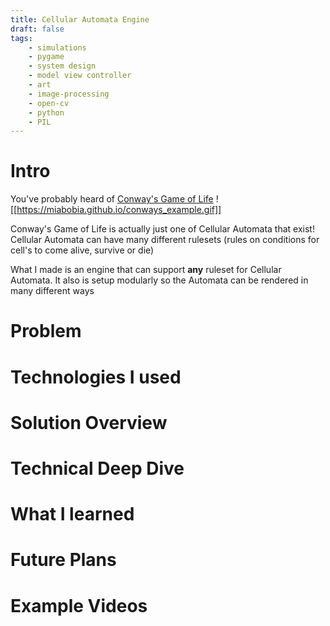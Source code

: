 ```yaml
---
title: Cellular Automata Engine
draft: false
tags:
    - simulations
    - pygame
    - system design
    - model view controller
    - art
    - image-processing
    - open-cv
    - python
    - PIL
---
```


# Intro
You've probably heard of [Conway's Game of Life](https://en.wikipedia.org/wiki/Conway%27s_Game_of_Life) ![[https://miabobia.github.io/conways_example.gif]]

Conway's Game of Life is actually just one of Cellular Automata that exist! Cellular Automata can have many different rulesets (rules on conditions for cell's to come alive, survive or die)

What I made is an engine that can support **any** ruleset for Cellular Automata. It also is setup modularly so the Automata can be rendered in many different ways
# Problem

# Technologies I used

# Solution Overview

# Technical Deep Dive

# What I learned

# Future Plans

# Example Videos    